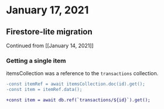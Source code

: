 # January 17, 2021

## Firestore-lite migration

Continued from [[January 14, 2021]]

### Getting a single item

itemsCollection was a reference to the `transactions` collection.

```diff
-const itemRef = await itemsCollection.doc(id).get();
-const item = itemRef.data();

+const item = await db.ref(`transactions/${id}`).get();
```